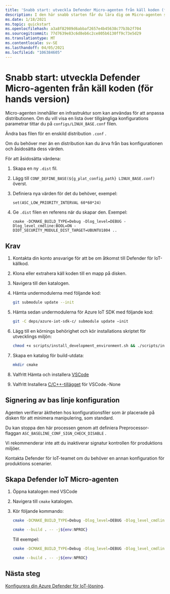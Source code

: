 ```yaml
---
title: 'Snabb start: utveckla Defender Micro-agenten från käll koden (för hands version)'
description: I den här snabb starten får du lära dig om Micro-agenten som innehåller en infrastruktur som kan användas för att anpassa distributionen.
ms.date: 1/18/2021
ms.topic: quickstart
ms.openlocfilehash: a3a8f82989d6abbaf2657e4b45638c77b3b2f704
ms.sourcegitcommit: 77d7639e83c6d8eb6c2ce805b6130ff9c73e5d29
ms.translationtype: MT
ms.contentlocale: sv-SE
ms.lasthandoff: 04/05/2021
ms.locfileid: "106384605"
---
```

# <a name="quickstart-build-the-defender-micro-agent-from-source-code-preview"></a>Snabb start: utveckla Defender Micro-agenten från käll koden (för hands version)

Micro-agenten innehåller en infrastruktur som kan användas för att anpassa distributionen. Om du vill visa en lista över tillgängliga konfigurations parametrar tittar du på `configs/LINUX_BASE.conf` filen.

Ändra bas filen för en enskild distribution `.conf` . 

Om du behöver mer än en distribution kan du ärva från bas konfigurationen och åsidosätta dess värden. 

För att åsidosätta värdena:

1. Skapa en ny `.dist` fil.

1. Lägg till `CONF_DEFINE_BASE(${g_plat_config_path} LINUX_BASE.conf)` överst.
 
1. Definiera nya värden för det du behöver, exempel: 

    `set(ASC_LOW_PRIORITY_INTERVAL 60*60*24)` 

1. Ge `.dist` filen en referens när du skapar den. Exempel: 

    `cmake -DCMAKE_BUILD_TYPE=Debug -Dlog_level=DEBUG -Dlog_level_cmdline:BOOL=ON -DIOT_SECURITY_MODULE_DIST_TARGET=UBUNTU1804 ..` 

## <a name="prerequisites"></a>Krav

1. Kontakta din konto ansvarige för att be om åtkomst till Defender för IoT-källkod.
 
1. Klona eller extrahera käll koden till en mapp på disken.

1. Navigera till den katalogen.

1. Hämta undermodulerna med följande kod:

    ```bash
    git submodule update --init
    ```
    
1. Hämta sedan undermodulerna för Azure IoT SDK med följande kod: 

    ```bash
    git -C deps/azure-iot-sdk-c/ submodule update –init
    ```
 

1. Lägg till en körnings behörighet och kör installations skriptet för utvecklings miljön:

    ```bash
    chmod +x scripts/install_development_environment.sh && ./scripts/install_development_environment.sh 
    ```

1. Skapa en katalog för build-utdata: 

    ```bash
    mkdir cmake 
    ```

1. Valfritt Hämta och installera [VSCode](https://code.visualstudio.com/download ) 

1. Valfritt Installera [C/C++-tillägget](https://code.visualstudio.com/docs/languages/cpp ) för VSCode.-None

## <a name="baseline-configuration-signing"></a>Signering av bas linje konfiguration 

Agenten verifierar äktheten hos konfigurationsfiler som är placerade på disken för att minimera manipulering, som standard.

Du kan stoppa den här processen genom att definiera Preprocessor-flaggan `ASC_BASELINE_CONF_SIGN_CHECK_DISABLE` .

Vi rekommenderar inte att du inaktiverar signatur kontrollen för produktions miljöer. 

Kontakta Defender för IoT-teamet om du behöver en annan konfiguration för produktions scenarier. 

## <a name="building-the-defender-iot-micro-agent"></a>Skapa Defender IoT Micro-agenten 

1. Öppna katalogen med VSCode 

1. Navigera till `cmake` katalogen. 

1. Kör följande kommando: 

    ```bash
    cmake -DCMAKE_BUILD_TYPE=Debug -Dlog_level=DEBUG -Dlog_level_cmdline:BOOL=ON -DIOT_SECURITY_MODULE_DIST_TARGET<the appropriate distro configuration file name> .. 
    
    cmake --build . -- -j${env:NPROC}
    ```

    Till exempel: 

    ```bash
    cmake -DCMAKE_BUILD_TYPE=Debug -Dlog_level=DEBUG -Dlog_level_cmdline:BOOL=ON -DIOT_SECURITY_MODULE_DIST_TARGETUBUNTU1804 ..
    
    cmake --build . -- -j${env:NPROC}
    ```

## <a name="next-steps"></a>Nästa steg

[Konfigurera din Azure Defender för IoT-lösning](quickstart-configure-your-solution.md).
